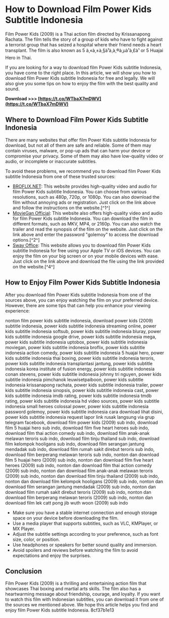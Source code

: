 # How to Download Film Power Kids Subtitle Indonesia
 
Film Power Kids (2009) is a Thai action film directed by Krissanapong Rachata. The film tells the story of a group of kids who have to fight against a terrorist group that has seized a hospital where their friend needs a heart transplant. The film is also known as 5 à¸«à¸±à¸§à¹à¸à¸®à¸µà¹à¸£à¹ or 5 Huajai Hero in Thai.
 
If you are looking for a way to download film Power Kids subtitle Indonesia, you have come to the right place. In this article, we will show you how to download film Power Kids subtitle Indonesia for free and legally. We will also give you some tips on how to enjoy the film with the best quality and sound.
 
**Download &gt;&gt;&gt; [https://t.co/WTbaX7mDWV](https://t.co/WTbaX7mDWV)**


 
## Where to Download Film Power Kids Subtitle Indonesia
 
There are many websites that offer film Power Kids subtitle Indonesia for download, but not all of them are safe and reliable. Some of them may contain viruses, malware, or pop-up ads that can harm your device or compromise your privacy. Some of them may also have low-quality video or audio, or incomplete or inaccurate subtitles.
 
To avoid these problems, we recommend you to download film Power Kids subtitle Indonesia from one of these trusted sources:
 
- [BROFLIX.NET](https://broflix.club/power-kids-2009/): This website provides high-quality video and audio for film Power Kids subtitle Indonesia. You can choose from various resolutions, such as 480p, 720p, or 1080p. You can also download the film without annoying ads or registration. Just click on the link above and follow the instructions on the website.[^1^]
- [MovieGan Official](http://45.86.86.235/movies/power-kids-2009/): This website also offers high-quality video and audio for film Power Kids subtitle Indonesia. You can download the film in different formats, such as MKV, MP4, or 2160p. You can also watch the trailer and read the synopsis of the film on the website. Just click on the link above and enter the password "golemoy" to access the download options.[^2^]
- [Sway Office](https://sway.office.com/lxEnSma6P5aeenk7): This website allows you to download film Power Kids subtitle Indonesia for free using your Apple TV or iOS devices. You can enjoy the film on your big screen or on your mobile devices with ease. Just click on the link above and download the file using the link provided on the website.[^4^]

## How to Enjoy Film Power Kids Subtitle Indonesia
 
After you download film Power Kids subtitle Indonesia from one of the sources above, you can enjoy watching the film on your preferred device. However, there are some tips that can help you enhance your viewing experience:
 
nonton film power kids subtitle indonesia,  download power kids (2009) subtitle indonesia,  power kids subtitle indonesia streaming online,  power kids subtitle indonesia softsub,  power kids subtitle indonesia bluray,  power kids subtitle indonesia google drive,  power kids subtitle indonesia mega,  power kids subtitle indonesia uptobox,  power kids subtitle indonesia moviegan,  power kids subtitle indonesia broflix,  power kids subtitle indonesia action comedy,  power kids subtitle indonesia 5 huajai hero,  power kids subtitle indonesia thai boxing,  power kids subtitle indonesia teroris,  power kids subtitle indonesia transplantasi jantung,  power kids subtitle indonesia korea institute of fusion energy,  power kids subtitle indonesia conan stevens,  power kids subtitle indonesia johnny tri nguyen,  power kids subtitle indonesia pimchanok leuwisetpaiboon,  power kids subtitle indonesia krissanapong rachata,  power kids subtitle indonesia trailer,  power kids subtitle indonesia sinopsis,  power kids subtitle indonesia cast,  power kids subtitle indonesia imdb rating,  power kids subtitle indonesia tmdb rating,  power kids subtitle indonesia hd video sources,  power kids subtitle indonesia small heroes colossal power,  power kids subtitle indonesia password golemoy,  power kids subtitle indonesia cara download lihat disini,  power kids subtitle indonesia request lapor link rusak langsung via grup telegram facebook,  download film power kids (2009) sub indo,  download film 5 huajai hero sub indo,  download film five heart heroes sub indo,  download film thai action comedy sub indo,  download film anak-anak melawan teroris sub indo,  download film tinju thailand sub indo,  download film kelompok hooligans sub indo,  download film serangan jantung mendadak sub indo,  download film rumah sakit direbut teroris sub indo,  download film berperang melawan teroris sub indo,  nonton dan download film 5 huajai hero (2009) sub indo,  nonton dan download film five heart heroes (2009) sub indo,  nonton dan download film thai action comedy (2009) sub indo,  nonton dan download film anak-anak melawan teroris (2009) sub indo,  nonton dan download film tinju thailand (2009) sub indo,  nonton dan download film kelompok hooligans (2009) sub indo,  nonton dan download film serangan jantung mendadak (2009) sub indo,  nonton dan download film rumah sakit direbut teroris (2009) sub indo,  nonton dan download film berperang melawan teroris (2009) sub indo,  nonton dan download film lek catt pong jib wuth woon (2009) sub indo

- Make sure you have a stable internet connection and enough storage space on your device before downloading the film.
- Use a media player that supports subtitles, such as VLC, KMPlayer, or MX Player.
- Adjust the subtitle settings according to your preference, such as font size, color, or position.
- Use headphones or speakers for better sound quality and immersion.
- Avoid spoilers and reviews before watching the film to avoid expectations and enjoy the surprises.

## Conclusion
 
Film Power Kids (2009) is a thrilling and entertaining action film that showcases Thai boxing and martial arts skills. The film also has a heartwarming message about friendship, courage, and loyalty. If you want to watch this film with Indonesian subtitles, you can download it from one of the sources we mentioned above. We hope this article helps you find and enjoy film Power Kids subtitle Indonesia.
 8cf37b1e13
 
